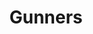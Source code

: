 --- 
title: "Gunners"
publishdate: "2019-9-18T16:48:46+02:00"
src: "https://365manga.net/manga/gunners"
image: "https://data.365manga.net/images/thumbnails/1810-gunners.jpg"
description: ""
---